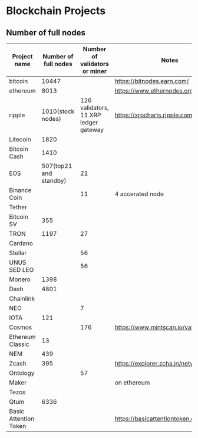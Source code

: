 # Blockchain Projects

## Number of full nodes
| Project name            | Number of full nodes   | Number of validators or miner | Notes                                      |
| ---                           | ---                               | ---                             | ---                                        |
| bitcoin                      | 10447                          |                        | https://bitnodes.earn.com/ |
| ethereum                  | 8013                            |                        | https://www.ethernodes.org/network/1 |
| ripple                        | 1010(stock nodes)                                  | 126 validators, 11 XRP ledger gateway                 | https://xrpcharts.ripple.com/#/topology |
| Litecoin                        | 1820                                  |                  |  |
| Bitcoin Cash                        | 1410                                  |                  |  |
| EOS                        | 507(top21 and standby)                                  | 21                  |  |
| Binance Coin                        |                                    |  11                 | 4 accerated node |
| Tether                        |                                    |                   |  |
| Bitcoin SV                        | 355                                   |                   |  |
| TRON                        | 1197                                   | 27                  |  |
| Cardano                        |                                    |                   |  |
| Stellar                        |                                   |    56               |  |
| UNUS SED LEO                        |                                   |    56               |  |
| Monero                        | 1398                                  |                   |  |
| Dash                        | 4801                                  |                   |  |
| Chainlink                        |                                   |                   |  |
| NEO                        |                                   |  7                 |  |
| IOTA                        |  121                                 |                   |  |
| Cosmos                        |                                   |  176                 | https://www.mintscan.io/validators |
| Ethereum Classic                        |  13                                 |                  |  |
| NEM                        |  439                                 |                  |  |
| Zcash                        |  395                                 |                  | https://explorer.zcha.in/network |
| Ontology                        |                                   |  57                |  |
| Maker                        |                                   |                  |  on ethereum |
| Tezos                        |                                   |                  |   |
| Qtum                        |   6336                                |                  |   |
| Basic Attention Token                        |                                   |                  | https://basicattentiontoken.org/  |



